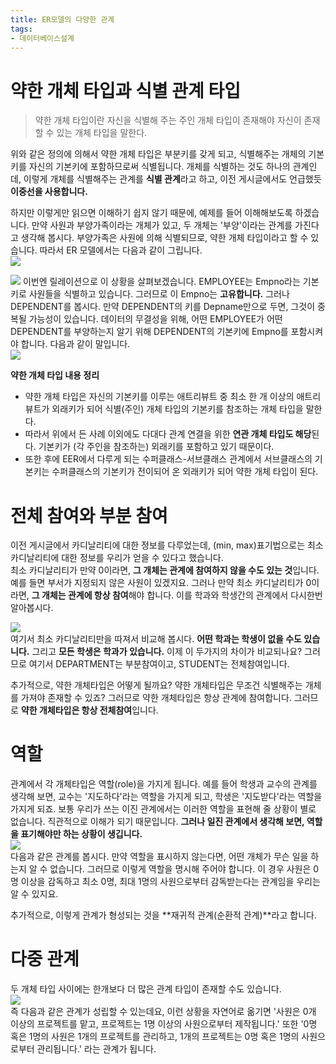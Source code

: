 ```yaml
---
title: ER모델의 다양한 관계
tags:
- 데이터베이스설계
---
```


# 약한 개체 타입과 식별 관계 타입
> 약한 개체 타입이란 자신을 식별해 주는 주인 개체 타입이 존재해야 자신이 존재할 수 있는 개체 타입을 말한다.
> 

위와 같은 정의에 의해서 약한 개체 타입은 부분키를 갖게 되고, 식별해주는 개체의 기본키를 자신의 기본키에 포함하므로써 식별됩니다. 개체를 식별하는 것도 하나의 관계인데, 이렇게 개체를 식별해주는 관계를 **식별 관계**라고 하고, 이전 게시글에서도 언급했듯 **이중선을 사용합니다.**

하지만 이렇게만 읽으면 이해하기 쉽지 않기 때문에, 예제를 들어 이해해보도록 하겠습니다. 만약 사원과 부양가족이라는 개체가 있고, 두 개체는 '부양'이라는 관계를 가진다고 생각해 봅시다. 부양가족은 사원에 의해 식별되므로, 약한 개체 타입이라고 할 수 있습니다. 따라서 ER 모델에서는 다음과 같이 그립니다.   
![](https://i.ibb.co/CJ5vLyc/1.jpg)

![](https://i.ibb.co/cXt0y6G/2.jpg)
이번엔 릴레이션으로 이 상황을 살펴보겠습니다. EMPLOYEE는 Empno라는 기본키로 사원들을 식별하고 있습니다. 그러므로 이 Empno는 **고유합니다.** 그러나 DEPENDENT를 봅시다. 만약 DEPENDENT의 키를 Depname만으로 두면, 그것이 중복될 가능성이 있습니다. 데이터의 무결성을 위해, 어떤 EMPLOYEE가 어떤 DEPENDENT를 부양하는지 알기 
위해 DEPENDENT의 기본키에 Empno를 포함시켜야 합니다. 다음과 같이 말입니다.    
![](https://i.ibb.co/RgyWLyR/3.jpg)

**약한 개체 타입 내용 정리**    
* 약한 개체 타입은 자신의 기본키를 이루는 애트리뷰트 중 최소 한 개 이상의 애트리뷰트가 외래키가 되어 식별(주인) 개체 타입의 기본키를 참조하는 개체 타입을 말한다.
* 따라서 위에서 든 사례 이외에도 다대다 관계 연결을 위한 **연관 개체 타입도 해당**된다. 기본키가 (각 주인을 참조하는) 외래키를 포함하고 있기 때문이다.
* 또한 후에 EER에서 다루게 되는 수퍼클래스-서브클래스 관계에서 서브클래스의 기본키는 수퍼클래스의 기본키가 전이되어 온 외래키가 되어 약한 개체 타입이 된다.

# 전체 참여와 부분 참여
이전 게시글에서 카디날리티에 대한 정보를 다루었는데, (min, max)표기법으로는 최소 카디날리티에 대한 정보를 우리가 얻을 수 있다고 했습니다.    
최소 카디날리티가 만약 0이라면, **그 개체는 관계에 참여하지 않을 수도 있는 것**입니다. 예를 들면 부서가 지정되지 않은 사원이 있겠지요. 그러나 만약 최소 카디날리티가 0이라면, **그 개체는 관계에 항상 참여**해야 합니다. 이를 학과와 학생간의 관계에서 다시한번 알아봅시다.    

![](https://i.ibb.co/3SMXzDW/4.jpg)     
여기서 최소 카디날리티만을 따져서 비교해 봅시다. **어떤 학과는 학생이  없을 수도 있습니다.** 그리고 **모든 학생은 학과가 있습니다.** 이제 이 두가지의 차이가 비교되나요? 그러므로 여기서 DEPARTMENT는 부분참여이고, STUDENT는 전체참여입니다.

추가적으로, 약한 개체타입은 어떻게 될까요? 약한 개체타입은 무조건 식별해주는 개체를 가져야 존재할 수 있죠? 그러므로 약한 개체타입은 항상 관계에 참여합니다. 그러므로 **약한 개체타입은 항상 전체참여**입니다.

# 역할
관계에서 각 개체타입은 역할(role)을 가지게 됩니다. 예를 들어 학생과 교수의 관계를 생각해 보면, 교수는 '지도하다'라는 역할을 가지게 되고, 학생은 '지도받다'라는 역할을 가지게 되죠. 보통 우리가 쓰는 이진 관계에서는 이러한 역할을 표현해 줄 상황이 별로 없습니다. 직관적으로 이해가 되기 때문입니다. **그러나 일진 관계에서 생각해 보면, 역할을 표기해야만 하는 상황이 생깁니다.**    
![](https://i.ibb.co/6Dz2yDx/5.jpg)     
다음과 같은 관계를 봅시다. 만약 역할을 표시하지 않는다면, 어떤 개체가 무슨 일을 하는지 알 수 없습니다. 그러므로 이렇게 역할을 명시해 주어야 합니다. 이 경우 사원은 0명 이상을 감독하고 최소 0명, 최대 1명의 사원으로부터 감독받는다는 관계임을 우리는 알 수 있지요.

추가적으로, 이렇게 관계가 형성되는 것을 **재귀적 관계(순환적 관계)**라고 합니다. 

# 다중 관계
두 개체 타입 사이에는 한개보다 더 많은 관계 타입이 존재할 수도 있습니다.    
![](https://i.ibb.co/vXqLhfH/6.jpg)    
즉 다음과 같은 관계가 성립할 수 있는데요, 이런 상황을 자연어로 옮기면 '사원은 0개 이상의 프로젝트를 맡고, 프로젝트는 1명 이상의 사원으로부터 제작됩니다.' 또한 '0명 혹은 1명의 사원은 1개의 프로젝트를 관리하고, 1개의 프로젝트는 0명 혹은 1명의 사원으로부터 관리됩니다.' 라는 관계가 됩니다.
